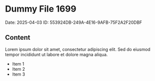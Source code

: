 # Dummy File 1699

Date: 2025-04-03
ID: 553924DB-249A-4E16-9AFB-75F2A2F20DBF

## Content

Lorem ipsum dolor sit amet, consectetur adipiscing elit.
Sed do eiusmod tempor incididunt ut labore et dolore magna aliqua.

* Item 1
* Item 2
* Item 3
